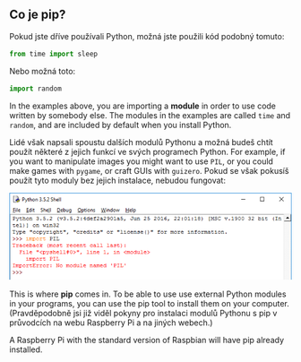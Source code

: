 ## Co je pip?

Pokud jste dříve používali Python, možná jste použili kód podobný tomuto:

```python
from time import sleep
```

Nebo možná toto:

```python
import random
```

In the examples above, you are importing a **module** in order to use code written by somebody else. The modules in the examples are called `time` and `random`, and are included by default when you install Python.

Lidé však napsali spoustu dalších modulů Pythonu a možná budeš chtít použít některé z jejich funkcí ve svých programech Python. For example, if you want to manipulate images you might want to use `PIL`, or you could make games with `pygame`, or craft GUIs with `guizero`. Pokud se však pokusíš použít tyto moduly bez jejich instalace, nebudou fungovat:

![PIL not working](images/pil-doesnt-work.png)

This is where **pip** comes in. To be able to use use external Python modules in your programs, you can use the pip tool to install them on your computer. (Pravděpodobně jsi již viděl pokyny pro instalaci modulů Pythonu s pip v průvodcích na webu Raspberry Pi a na jiných webech.)

A Raspberry Pi with the standard version of Raspbian will have pip already installed.
